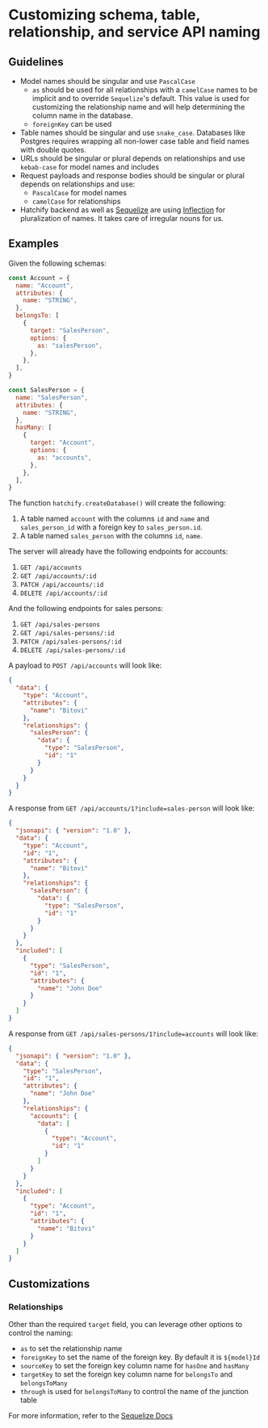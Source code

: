 # Customizing schema, table, relationship, and service API naming

## Guidelines

- Model names should be singular and use `PascalCase`
  - `as` should be used for all relationships with a `camelCase` names to be implicit and to override `Sequelize`'s default. This value is used for customizing the relationship name and will help determining the column name in the database.
  - `foreignKey` can be used
- Table names should be singular and use `snake_case`. Databases like Postgres requires wrapping all non-lower case table and field names with double quotes.
- URLs should be singular or plural depends on relationships and use `kebab-case` for model names and includes
- Request payloads and response bodies should be singular or plural depends on relationships and use:
  - `PascalCase` for model names
  - `camelCase` for relationships
- Hatchify backend as well as [Sequelize](https://www.npmjs.com/package/sequelize) are using [Inflection](https://www.npmjs.com/package/inflection) for pluralization of names. It takes care of irregular nouns for us.

## Examples

Given the following schemas:

```js
const Account = {
  name: "Account",
  attributes: {
    name: "STRING",
  },
  belongsTo: [
    {
      target: "SalesPerson",
      options: {
        as: "salesPerson",
      },
    },
  ],
}

const SalesPerson = {
  name: "SalesPerson",
  attributes: {
    name: "STRING",
  },
  hasMany: [
    {
      target: "Account",
      options: {
        as: "accounts",
      },
    },
  ],
}
```

The function `hatchify.createDatabase()` will create the following:

1. A table named `account` with the columns `id` and `name` and `sales_person_id` with a foreign key to `sales_person.id`.
1. A table named `sales_person` with the columns `id`, `name`.

The server will already have the following endpoints for accounts:

1. `GET /api/accounts`
1. `GET /api/accounts/:id`
1. `PATCH /api/accounts/:id`
1. `DELETE /api/accounts/:id`

And the following endpoints for sales persons:

1. `GET /api/sales-persons`
1. `GET /api/sales-persons/:id`
1. `PATCH /api/sales-persons/:id`
1. `DELETE /api/sales-persons/:id`

A payload to `POST /api/accounts` will look like:

```json
{
  "data": {
    "type": "Account",
    "attributes": {
      "name": "Bitovi"
    },
    "relationships": {
      "salesPerson": {
        "data": {
          "type": "SalesPerson",
          "id": "1"
        }
      }
    }
  }
}
```

A response from `GET /api/accounts/1?include=sales-person` will look like:

```json
{
  "jsonapi": { "version": "1.0" },
  "data": {
    "type": "Account",
    "id": "1",
    "attributes": {
      "name": "Bitovi"
    },
    "relationships": {
      "salesPerson": {
        "data": {
          "type": "SalesPerson",
          "id": "1"
        }
      }
    }
  },
  "included": [
    {
      "type": "SalesPerson",
      "id": "1",
      "attributes": {
        "name": "John Doe"
      }
    }
  ]
}
```

A response from `GET /api/sales-persons/1?include=accounts` will look like:

```json
{
  "jsonapi": { "version": "1.0" },
  "data": {
    "type": "SalesPerson",
    "id": "1",
    "attributes": {
      "name": "John Doe"
    },
    "relationships": {
      "accounts": {
        "data": [
          {
            "type": "Account",
            "id": "1"
          }
        ]
      }
    }
  },
  "included": [
    {
      "type": "Account",
      "id": "1",
      "attributes": {
        "name": "Bitovi"
      }
    }
  ]
}
```

## Customizations

### Relationships

Other than the required `target` field, you can leverage other options to control the naming:

- `as` to set the relationship name
- `foreignKey` to set the name of the foreign key. By default it is `${model}Id`
- `sourceKey` to set the foreign key column name for `hasOne` and `hasMany`
- `targetKey` to set the foreign key column name for `belongsTo` and `belongsToMany`
- `through` is used for `belongsToMany` to control the name of the junction table

For more information, refer to the [Sequelize Docs](https://sequelize.org/docs/v6/core-concepts/assocs/)
